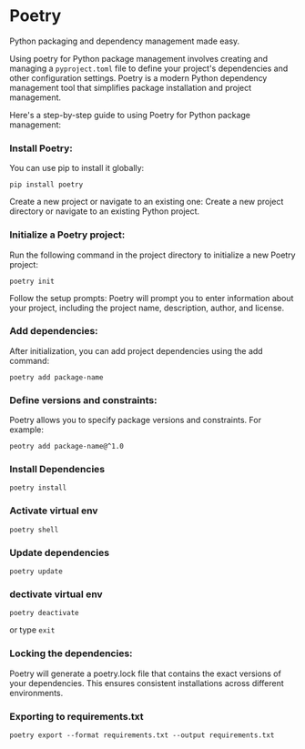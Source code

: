 # Poetry

Python packaging and dependency management made easy.

Using poetry for Python package management involves creating and managing a `pyproject.toml` file to define your project's dependencies and other configuration settings. Poetry is a modern Python dependency management tool that simplifies package installation and project management.

Here's a step-by-step guide to using Poetry for Python package management:

### Install Poetry:

You can use pip to install it globally:

```
pip install poetry
```

Create a new project or navigate to an existing one:
Create a new project directory or navigate to an existing Python project.

### Initialize a Poetry project:

Run the following command in the project directory to initialize a new Poetry project:

```
poetry init
```

Follow the setup prompts:
Poetry will prompt you to enter information about your project, including the project name, description, author, and license.

### Add dependencies:

After initialization, you can add project dependencies using the add command:

```
poetry add package-name
```

### Define versions and constraints:

Poetry allows you to specify package versions and constraints. For example:

```
peotry add package-name@^1.0
```

### Install Dependencies

```
poetry install
```

### Activate virtual env

```
poetry shell
```

### Update dependencies

```
poetry update
```

### dectivate virtual env

```
poetry deactivate
```

or type `exit`

### Locking the dependencies:

Poetry will generate a poetry.lock file that contains the exact versions of your dependencies. This ensures consistent installations across different environments.

### Exporting to requirements.txt

```
poetry export --format requirements.txt --output requirements.txt
```
